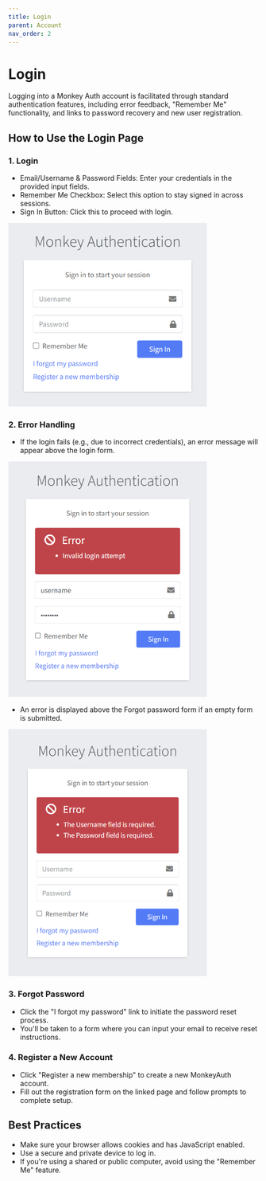 ```yaml
---
title: Login
parent: Account
nav_order: 2
---
```


# Login

Logging into a Monkey Auth account is facilitated through standard authentication features, including error feedback, "Remember Me" functionality, and links to password recovery and new user registration.

## How to Use the Login Page

### 1. Login
- Email/Username & Password Fields: Enter your credentials in the provided input fields.
- Remember Me Checkbox: Select this option to stay signed in across sessions.
- Sign In Button: Click this to proceed with login.

<img src="../images/AccountLogin.png" alt="Login" width="400"/>

### 2. Error Handling
- If the login fails (e.g., due to incorrect credentials), an error message will appear above the login form.

<img src="../images/AccountLoginInvalidError.png" alt="Invalid login attempt" width="400"/>

- An error is displayed above the Forgot password form if an empty form is submitted.

<img src="../images/AccountLoginRequiredError.png" alt="Required fields" width="400"/>

### 3. Forgot Password
- Click the "I forgot my password" link to initiate the password reset process.
- You'll be taken to a form where you can input your email to receive reset instructions.

### 4. Register a New Account
- Click "Register a new membership" to create a new MonkeyAuth account.
- Fill out the registration form on the linked page and follow prompts to complete setup.

## Best Practices
- Make sure your browser allows cookies and has JavaScript enabled.
- Use a secure and private device to log in.
- If you're using a shared or public computer, avoid using the "Remember Me" feature.
